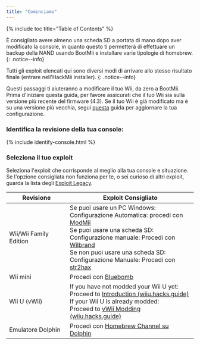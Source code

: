 ```yaml
---
title: "Cominciamo"
---
```


{% include toc title="Table of Contents" %}

È consigliato avere almeno una scheda SD a portata di mano dopo aver modificato la console, in quanto questo ti permetterà di effettuare un backup della NAND usando BootMii e installare varie tipologie di homebrew.
{: .notice--info}

Tutti gli exploit elencati qui sono diversi modi di arrivare allo stesso risultato finale (entrare nell'HackMii installer).
{: .notice--info}

Questi passaggi ti aiuteranno a modificare il tuo Wii, da zero a BootMii. Prima d'iniziare questa guida, per favore assicurati che il tuo Wii sia sulla versione più recente del firmware (4.3). Se il tuo Wii è già modificato ma è su una versione più vecchia, segui [questa](update) guida per aggiornare la tua configurazione.

### Identifica la revisione della tua console:

{% include identify-console.html %}<br>

### Seleziona il tuo exploit

Seleziona l'exploit che corrisponde al meglio alla tua console e situazione. Se l'opzione consigliata non funziona per te, o sei curioso di altri exploit, guarda la lista degli [Exploit Legacy](legacy-exploits).

| Revisione              | Exploit Consigliato                                                                                                                                                                                                                                                                                                             |
| ---------------------- | ------------------------------------------------------------------------------------------------------------------------------------------------------------------------------------------------------------------------------------------------------------------------------------------------------------------------------- |
| Wii/Wii Family Edition | Se puoi usare un PC Windows: <br> Configurazione Automatica: procedi con [ModMii](modmii)<br> Se puoi usare una scheda SD:<br> Configurazione manuale: Procedi con [Wilbrand](wilbrand)<br> Se non puoi usare una scheda SD:<br> Configurazione Manuale: Procedi con [str2hax](str2hax)<br> |
| Wii mini               | Procedi con [Bluebomb](bluebomb)                                                                                                                                                                                                                                                                                                |
| Wii U (vWii)           | If you have not modded your Wii U yet:<br> Proceed to [Introduction (wiiu.hacks.guide)](https://wiiu.hacks.guide/#/)<br> If your Wii U is already modded:<br> Proceed to [vWii Modding (wiiu.hacks.guide)](https://wiiu.hacks.guide/#/vwii/sd-preparation)                                                    |
| Emulatore Dolphin      | Procedi con [Homebrew Channel su Dolphin](homebrew-dolphin)                                                                                                                                                                                                                                                                     |
